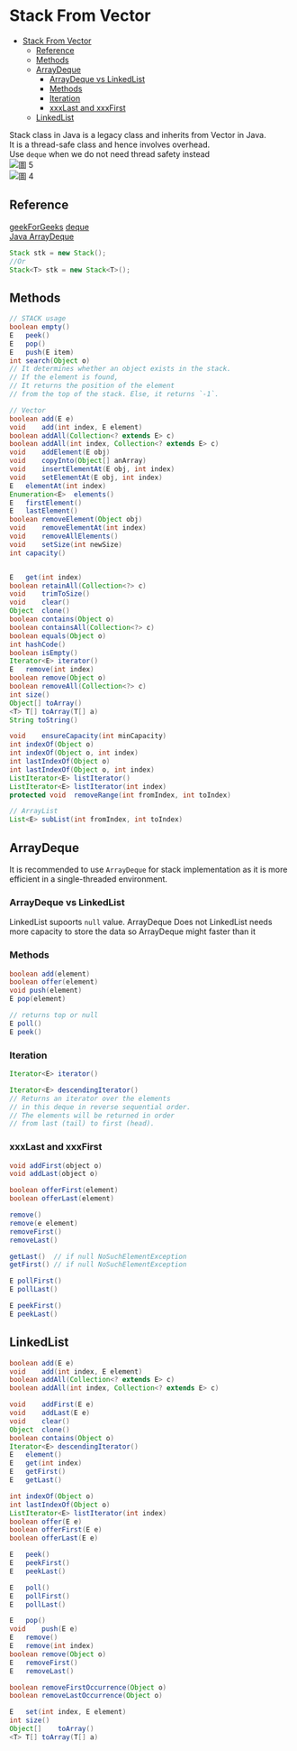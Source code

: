 # Stack From Vector

- [Stack From Vector](#stack-from-vector)
  - [Reference](#reference)
  - [Methods](#methods)
  - [ArrayDeque](#arraydeque)
    - [ArrayDeque vs LinkedList](#arraydeque-vs-linkedlist)
    - [Methods](#methods-1)
    - [Iteration](#iteration)
    - [xxxLast and xxxFirst](#xxxlast-and-xxxfirst)
  - [LinkedList](#linkedlist)

Stack class in Java is a legacy class and inherits from Vector in Java.   
It is a thread-safe class and hence involves overhead.     
Use `deque` when we do not need thread safety instead   
![圖 5](../images/ec012ce906cb97463dd1d5f49da317b488a199adcb1bf2a27e249c522cf4353e.png)     
![圖 4](../images/278f13baf8d21fa522f728785943075c7a3952d86f055fabf10187deb1cdf047.png) 

## Reference

[geekForGeeks](https://www.geeksforgeeks.org/stack-class-in-java/)
[deque](https://ithelp.ithome.com.tw/articles/10229634)   
[Java ArrayDeque](https://www.cainiaojc.com/java/java-arraydeque.html)

```java
Stack stk = new Stack();  
//Or
Stack<T> stk = new Stack<T>();  
```

## Methods

```java 
// STACK usage
boolean	empty()
E	peek()
E	pop()
E	push(E item)
int	search(Object o)
// It determines whether an object exists in the stack. 
// If the element is found, 
// It returns the position of the element 
// from the top of the stack. Else, it returns `-1`.

// Vector
boolean	add(E e)
void	add(int index, E element)
boolean	addAll(Collection<? extends E> c)
boolean	addAll(int index, Collection<? extends E> c)
void	addElement(E obj)
void	copyInto(Object[] anArray)
void	insertElementAt(E obj, int index)
void	setElementAt(E obj, int index)
E	elementAt(int index)
Enumeration<E>	elements()
E	firstElement()
E	lastElement()
boolean	removeElement(Object obj)
void	removeElementAt(int index)
void	removeAllElements()
void	setSize(int newSize)
int	capacity()


E	get(int index)
boolean	retainAll(Collection<?> c)
void	trimToSize()
void	clear()
Object	clone()
boolean	contains(Object o)
boolean	containsAll(Collection<?> c)
boolean	equals(Object o)
int	hashCode()
boolean	isEmpty()
Iterator<E>	iterator()
E	remove(int index)
boolean	remove(Object o)
boolean	removeAll(Collection<?> c)
int	size()
Object[] toArray()
<T> T[]	toArray(T[] a)
String toString()

void	ensureCapacity(int minCapacity)
int	indexOf(Object o)
int	indexOf(Object o, int index)
int	lastIndexOf(Object o)
int	lastIndexOf(Object o, int index)
ListIterator<E>	listIterator()
ListIterator<E>	listIterator(int index)
protected void	removeRange(int fromIndex, int toIndex)

// ArrayList
List<E>	subList(int fromIndex, int toIndex)
```


## ArrayDeque

It is recommended to use `ArrayDeque` for stack implementation as it is more efficient in a single-threaded environment.

### ArrayDeque vs LinkedList

LinkedList supoorts `null` value. ArrayDeque Does not
LinkedList needs more capacity to store the data so ArrayDeque might faster than it

### Methods

```java
boolean add(element)
boolean offer(element)
void push(element)
E pop(element)

// returns top or null
E poll() 
E peek() 
```

### Iteration

```java
Iterator<E> iterator()  

Iterator<E> descendingIterator()
// Returns an iterator over the elements 
// in this deque in reverse sequential order. 
// The elements will be returned in order 
// from last (tail) to first (head).
```


### xxxLast and xxxFirst

```java
void addFirst(object o)  
void addLast(object o)

boolean offerFirst(element)   
boolean offerLast(element)   

remove()
remove(e element)
removeFirst()
removeLast() 

getLast()  // if null NoSuchElementException
getFirst() // if null NoSuchElementException

E pollFirst()   
E pollLast()

E peekFirst()    
E peekLast()  
```

## LinkedList

```java
boolean	add(E e)
void	add(int index, E element)
boolean	addAll(Collection<? extends E> c)
boolean	addAll(int index, Collection<? extends E> c)

void	addFirst(E e)
void	addLast(E e)
void	clear()
Object	clone()
boolean	contains(Object o)
Iterator<E>	descendingIterator()
E	element()
E	get(int index)
E	getFirst()
E	getLast()

int	indexOf(Object o)
int	lastIndexOf(Object o)
ListIterator<E>	listIterator(int index)
boolean	offer(E e)
boolean	offerFirst(E e)
boolean	offerLast(E e)

E	peek()
E	peekFirst()
E	peekLast()

E	poll()
E	pollFirst()
E	pollLast()

E	pop()
void	push(E e)
E	remove()
E	remove(int index)
boolean	remove(Object o)
E	removeFirst()
E	removeLast()

boolean	removeFirstOccurrence(Object o)
boolean	removeLastOccurrence(Object o)

E	set(int index, E element)
int	size()
Object[]	toArray()
<T> T[]	toArray(T[] a)
```